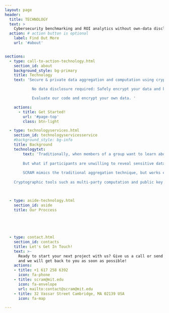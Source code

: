 ```yaml
---
layout: page
header:
  title: TECHNOLOGY
  text: >
    Cybersecurity benchmarking and ROI analytics without own-data disclosure
  action: # action button is optional
    label: Find Out More
    url: '#about'


sections:
  - type: call-to-action-technology.html
    section_id: about
    background_style: bg-primary
    title: Technology
    text: 'Secure & private data aggregation and computation using cryptographic tools built by MIT experts. 

			No data disclosure required: Safely encrypt your data and keep it locked throughout the whole process. We cannot see your data, and no one else can either. We designed our process from the ground up with security and privacy by cryptographers, risk specialists, and cybersecurity experts. 

			Evaluate our code and encrypt your own data. '

    actions:
      - title: Get Started!
        url: '#page-top'
        class: btn-light

  - type: technologyservices.html
    section_id: technologyservicesservice
    #background_style: bg-info
    title: Background
    technologytxt:
        text: 'Traditionally, when members of a group want to learn about trends across their membership without revealing information to other members in the group, they need to select a trusted third party. This third party will gather data from all the participants, pool it, run computations on the data to produce summary statistics and analysis, and then send only the results back to all the participants in the pool. The third party needs to be trusted because it can view the data sent in by all the participants. Individual participants cannot see the inputs of other contributors, but the trusted third party can see everything. The process works well when participants are comfortable sharing their information with the third party (a risk) in exchange for learning more about the dynamics of the group (a benefit). 
        
		But what if participants are unwilling to reveal sensitive data to even a trusted third party? MPC offers the same functionality as the data pool described above, but without requiring a trusted third party to see the data. This is possible due to a combination of the mathematical properties of encrypted data and clever structuring of the computations.  
        
		SCRAM mimics the traditional aggregation technique, but works exclusively on encrypted data that it cannot see. The system takes in encrypted data from the participants, runs a blind computation on it, and returns an encrypted result that must be unlocked by each participant separately before anyone can see the answer. The security of the system comes from the requirement that the keys from all the participants are needed in order to unlock any of the data. Participants guarantee their own security by agreeing to unlock only the result using their privately held key. 
 
	Cryptographic tools such as multi-party computation and public key cryptography provide a way to perform mathematical operations on encrypted data without ever exposing the underlying data. While there are a variety of solutions to the challenge of secure computation, we choose an approach for SCRAM that provides simple, straightforward security guarantees as well as support for complex computation. The steps of our computations are provided below:'   


     
  - type: aside-technology.html
    section_id: aside
    title: Our Proccess
	


  

  - type: contact.html
    section_id: contacts
    title: Let's Get In Touch!
    text: >-
      Ready to start your next project with us? Give us a call or send us an email
      and we will get back to you as soon as possible!
    actions:
    - title: +1 617 258 6392
      icon: fa-phone
    - title: scram@mit.edu
      icon: fa-envelope
      url: mailto:contact@scram@mit.edu
    - title: 32 Vassar Street Cambridge, MA 02139 USA
      icon: fa-map

---
```

